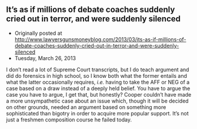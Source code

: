 ## It’s as if millions of debate coaches suddenly cried out in terror, and were suddenly silenced

 * Originally posted at http://www.lawyersgunsmoneyblog.com/2013/03/its-as-if-millions-of-debate-coaches-suddenly-cried-out-in-terror-and-were-suddenly-silenced
 * Tuesday, March 26, 2013

I don’t read a lot of Supreme Court transcripts, but I do teach argument and did do forensics in high school, so I know both what the former entails and what the latter occasionally requires, _i.e._ having to take the AFF or NEG of a case based on a draw instead of a deeply held belief. You have to argue the case you have to argue, I get that, but honestly? Cooper couldn’t have made a more unsympathetic case about an issue which, though it will be decided on other grounds, needed an argument based on something more sophisticated than bigotry in order to acquire more popular support. It’s not just a freshmen composition course he failed today.